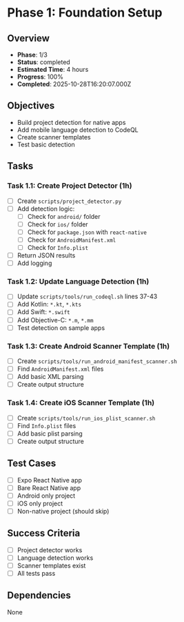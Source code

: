 # Phase 1: Foundation Setup

## Overview
- **Phase**: 1/3
- **Status**: completed
- **Estimated Time**: 4 hours
- **Progress**: 100%
- **Completed**: 2025-10-28T16:20:07.000Z

## Objectives
- Build project detection for native apps
- Add mobile language detection to CodeQL
- Create scanner templates
- Test basic detection

## Tasks

### Task 1.1: Create Project Detector (1h)
- [ ] Create `scripts/project_detector.py`
- [ ] Add detection logic:
  - [ ] Check for `android/` folder
  - [ ] Check for `ios/` folder
  - [ ] Check for `package.json` with `react-native`
  - [ ] Check for `AndroidManifest.xml`
  - [ ] Check for `Info.plist`
- [ ] Return JSON results
- [ ] Add logging

### Task 1.2: Update Language Detection (1h)
- [ ] Update `scripts/tools/run_codeql.sh` lines 37-43
- [ ] Add Kotlin: `*.kt`, `*.kts`
- [ ] Add Swift: `*.swift`
- [ ] Add Objective-C: `*.m`, `*.mm`
- [ ] Test detection on sample apps

### Task 1.3: Create Android Scanner Template (1h)
- [ ] Create `scripts/tools/run_android_manifest_scanner.sh`
- [ ] Find `AndroidManifest.xml` files
- [ ] Add basic XML parsing
- [ ] Create output structure

### Task 1.4: Create iOS Scanner Template (1h)
- [ ] Create `scripts/tools/run_ios_plist_scanner.sh`
- [ ] Find `Info.plist` files
- [ ] Add basic plist parsing
- [ ] Create output structure

## Test Cases
- [ ] Expo React Native app
- [ ] Bare React Native app
- [ ] Android only project
- [ ] iOS only project
- [ ] Non-native project (should skip)

## Success Criteria
- [ ] Project detector works
- [ ] Language detection works
- [ ] Scanner templates exist
- [ ] All tests pass

## Dependencies
None


